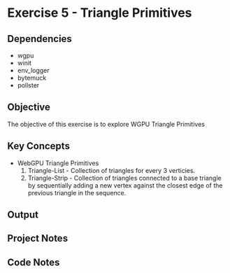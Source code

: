 # Exercise 5 - Triangle Primitives
## Dependencies
- wgpu
- winit
- env_logger
- bytemuck
- pollster
## Objective
The objective of this exercise is to explore WGPU Triangle Primitives
## Key Concepts
- WebGPU Triangle Primitives
  1. Triangle-List - Collection of triangles for every 3 verticies.
  2. Triangle-Strip - Collection of triangles connected to a base triangle by sequentially adding a new vertex against the closest edge of the previous triangle in the sequence.
## Output

## Project Notes

## Code Notes
